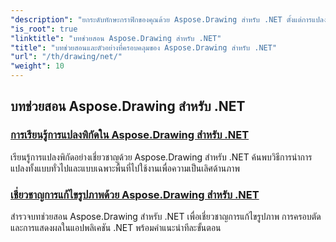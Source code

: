 ```yaml
---
"description": "ยกระดับทักษะกราฟิกของคุณด้วย Aspose.Drawing สำหรับ .NET ตั้งแต่การแปลงพิกัดที่แม่นยำไปจนถึงข้อความและฟอนต์แบบไดนามิก บทช่วยสอนของเราจะช่วยปลดล็อกศักยภาพทั้งหมดของกราฟิก"
"is_root": true
"linktitle": "บทช่วยสอน Aspose.Drawing สำหรับ .NET"
"title": "บทช่วยสอนและตัวอย่างที่ครอบคลุมของ Aspose.Drawing สำหรับ .NET"
"url": "/th/drawing/net/"
"weight": 10
---
```


## บทช่วยสอน Aspose.Drawing สำหรับ .NET
### [การเรียนรู้การแปลงพิกัดใน Aspose.Drawing สำหรับ .NET](./transformations/)
เรียนรู้การแปลงพิกัดอย่างเชี่ยวชาญด้วย Aspose.Drawing สำหรับ .NET ค้นพบวิธีการนำการแปลงทั้งแบบทั่วไปและแบบเฉพาะพื้นที่ไปใช้งานเพื่อความเป็นเลิศด้านภาพ
### [เชี่ยวชาญการแก้ไขรูปภาพด้วย Aspose.Drawing สำหรับ .NET](./master-image-editing/)
สำรวจบทช่วยสอน Aspose.Drawing สำหรับ .NET เพื่อเชี่ยวชาญการแก้ไขรูปภาพ การครอบตัด และการแสดงผลในแอปพลิเคชัน .NET พร้อมคำแนะนำทีละขั้นตอน